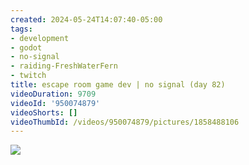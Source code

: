 ```yaml
---
created: 2024-05-24T14:07:40-05:00
tags:
- development
- godot
- no-signal
- raiding-FreshWaterFern
- twitch
title: escape room game dev | no signal (day 82)
videoDuration: 9709
videoId: '950074879'
videoShorts: []
videoThumbId: /videos/950074879/pictures/1858488106
---
```


![](20240524190740.jpg)
